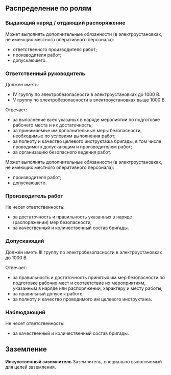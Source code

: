## Распределение по ролям

### Выдающий наряд / отдающий распоряжение

Может выполнять дополнительные обязанности (в электроустановках, не имеющих местного оперативного персонала):
* ответственного производителя работ;
* производителя работ;
* допускающего.

### Ответственный руководитель

Должен иметь:
* IV группу по электробезопасности в электроустановках до 1000 В.
* V группу по электробезопасности в электроустановках выше 1000 В.

Отвечает:
* за выполнение всех указаных в наряде меропиятий по подготовке рабочего места и их достаточность;
* за принимаемые им дополнительные меры безопасности, необходимые по условиям выполнения работ;
* за полноту и качество целевого инструктажа бригады, в том числе проводимого допускающим и производителем работ;
* за организацию безопасного ведения работ.

Может выполнять дополнительные обязанности (в электроустановках, не имеющих местного оперативного персонала):
* производителя работ;
* допускающего.

### Производитель работ

Не несет ответственность:
* за достаточность и правильность указанных в наряде (распоряжении) мер безопасности;
* за качественный и количественный состав бригады.

### Допускающий

Должен иметь III группу по электробезопасности в электроустановках до 1000 В.

Отвечает:
* за правильность и достаточность принятых им мер безопасности по подготовке рабочих мест и соответствие их мероприятиям, указанным в наряде или распоряжении, характеру и месту работы;
* за правильный допуск к работе;
* за полноту и качество проводимого им целевого инструктажа.

### Наблюдающий

Не несет ответственность:
* за качественный и количественный состав бригады.


## Заземление

**Искусственный заземлитель**
Заземлитель, специально выполняемый для целей заземления.

